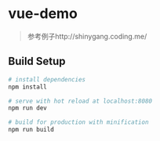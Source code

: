 # vue-demo

> 参考例子http://shinygang.coding.me/

## Build Setup

``` bash
# install dependencies
npm install

# serve with hot reload at localhost:8080
npm run dev

# build for production with minification
npm run build
```
